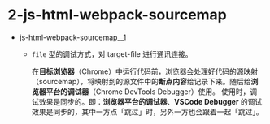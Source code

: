 # 2-js-html-webpack-sourcemap

- js-html-webpack-sourcemap__1

    - `file` 型的调试方式，对 target-file 进行通讯连接。
        
        在**目标浏览器**（Chrome）中运行代码前，浏览器会处理好代码的源映射（sourcemap），将映射到的源文件中的**断点内容**给记录下来。随后给**浏览器平台的调试器**（Chrome DevTools Debugger）使用。
        使用时，调试效果是同步的。即：**浏览器平台的调试器**、**VSCode Debugger** 的调试效果是同步的，其中一方点「跳过」时，另外一方也会跟着一起「跳过」。